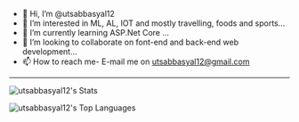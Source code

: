 - 👋 Hi, I’m @utsabbasyal12
- 👀 I’m interested in ML, AL, IOT and mostly travelling, foods and sports...
- 🌱 I’m currently learning ASP.Net Core ...
- 💞️ I’m looking to collaborate on font-end and back-end web development...
- 📫 How to reach me- E-mail me on utsabbasyal12@gmail.com

_____________________________________________________________________________________________________________________________________________________________________________________________________________________
![utsabbasyal12's Stats](https://github-readme-stats.vercel.app/api?username=utsabbasyal12&theme=vue-dark&show_icons=true&hide_border=true&count_private=true)

![utsabbasyal12's Top Languages](https://github-readme-stats.vercel.app/api/top-langs/?username=utsabbasyal12&theme=vue-dark&show_icons=true&hide_border=true&layout=compact)
